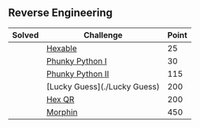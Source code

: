 ## Reverse Engineering

| Solved | Challenge | Point |
| ------ | --------- | ----- |
| | [Hexable](./Hexable) | 25 |
| | [Phunky Python I](./Phunky-Python-I) | 30 |
| | [Phunky Python II](./Phunky-Python-II) | 115 |
| | [Lucky Guess](./Lucky Guess) | 200 |
| | [Hex QR](./Hex-QR) | 200 |
| | [Morphin](./Morphin) | 450 |
